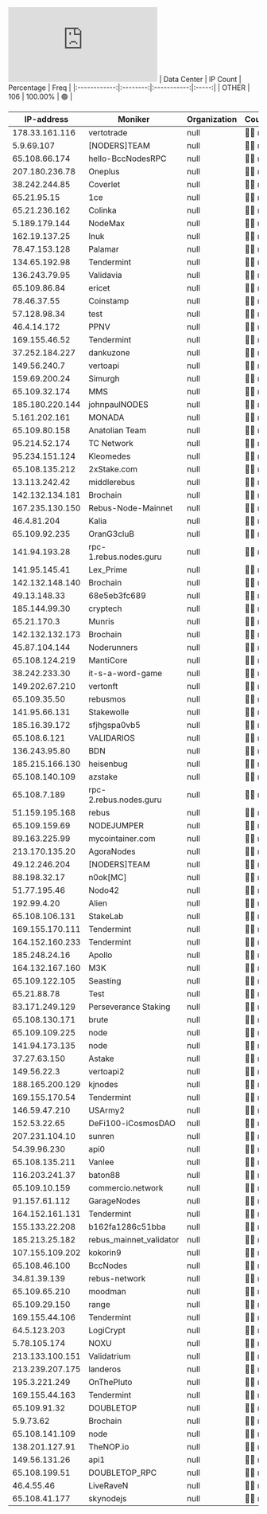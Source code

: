 ![Diagramm](https://github.com/obajay/StateSync-snapshots/blob/main/Projects/Rebus/1/README.md)
| Data Center | IP Count | Percentage | Freq |
|:------------:|:--------:|:-----------:|:-----:|
| OTHER | 106 | 100.00% | 🟢 |

<!-- START_TABLE -->
| IP-address | Moniker | Organization | Country | City |
|-------------|---------|---------------|---------|------|
| 178.33.161.116 | vertotrade | null | 🏴‍☠️ null | null |
| 5.9.69.107 | [NODERS]TEAM | null | 🏴‍☠️ null | null |
| 65.108.66.174 | hello-BccNodesRPC | null | 🏴‍☠️ null | null |
| 207.180.236.78 | Oneplus | null | 🏴‍☠️ null | null |
| 38.242.244.85 | Coverlet | null | 🏴‍☠️ null | null |
| 65.21.95.15 | 1ce | null | 🏴‍☠️ null | null |
| 65.21.236.162 | Colinka | null | 🏴‍☠️ null | null |
| 5.189.179.144 | NodeMax | null | 🏴‍☠️ null | null |
| 162.19.137.25 | Inuk | null | 🏴‍☠️ null | null |
| 78.47.153.128 | Palamar | null | 🏴‍☠️ null | null |
| 134.65.192.98 | Tendermint | null | 🏴‍☠️ null | null |
| 136.243.79.95 | Validavia | null | 🏴‍☠️ null | null |
| 65.109.86.84 | ericet | null | 🏴‍☠️ null | null |
| 78.46.37.55 | Coinstamp | null | 🏴‍☠️ null | null |
| 57.128.98.34 | test | null | 🏴‍☠️ null | null |
| 46.4.14.172 | PPNV | null | 🏴‍☠️ null | null |
| 169.155.46.52 | Tendermint | null | 🏴‍☠️ null | null |
| 37.252.184.227 | dankuzone | null | 🏴‍☠️ null | null |
| 149.56.240.7 | vertoapi | null | 🏴‍☠️ null | null |
| 159.69.200.24 | Simurgh | null | 🏴‍☠️ null | null |
| 65.109.32.174 | MMS | null | 🏴‍☠️ null | null |
| 185.180.220.144 | johnpaulNODES | null | 🏴‍☠️ null | null |
| 5.161.202.161 | MONADA | null | 🏴‍☠️ null | null |
| 65.109.80.158 | Anatolian Team | null | 🏴‍☠️ null | null |
| 95.214.52.174 | TC Network | null | 🏴‍☠️ null | null |
| 95.234.151.124 | Kleomedes | null | 🏴‍☠️ null | null |
| 65.108.135.212 | 2xStake.com | null | 🏴‍☠️ null | null |
| 13.113.242.42 | middlerebus | null | 🏴‍☠️ null | null |
| 142.132.134.181 | Brochain | null | 🏴‍☠️ null | null |
| 167.235.130.150 | Rebus-Node-Mainnet | null | 🏴‍☠️ null | null |
| 46.4.81.204 | Kalia | null | 🏴‍☠️ null | null |
| 65.109.92.235 | OranG3cluB | null | 🏴‍☠️ null | null |
| 141.94.193.28 | rpc-1.rebus.nodes.guru | null | 🏴‍☠️ null | null |
| 141.95.145.41 | Lex_Prime | null | 🏴‍☠️ null | null |
| 142.132.148.140 | Brochain | null | 🏴‍☠️ null | null |
| 49.13.148.33 | 68e5eb3fc689 | null | 🏴‍☠️ null | null |
| 185.144.99.30 | cryptech | null | 🏴‍☠️ null | null |
| 65.21.170.3 | Munris | null | 🏴‍☠️ null | null |
| 142.132.132.173 | Brochain | null | 🏴‍☠️ null | null |
| 45.87.104.144 | Noderunners | null | 🏴‍☠️ null | null |
| 65.108.124.219 | MantiCore | null | 🏴‍☠️ null | null |
| 38.242.233.30 | it-s-a-word-game | null | 🏴‍☠️ null | null |
| 149.202.67.210 | vertonft | null | 🏴‍☠️ null | null |
| 65.109.35.50 | rebusmos | null | 🏴‍☠️ null | null |
| 141.95.66.131 | Stakewolle | null | 🏴‍☠️ null | null |
| 185.16.39.172 | sfjhgspa0vb5 | null | 🏴‍☠️ null | null |
| 65.108.6.121 | VALIDARIOS | null | 🏴‍☠️ null | null |
| 136.243.95.80 | BDN | null | 🏴‍☠️ null | null |
| 185.215.166.130 | heisenbug | null | 🏴‍☠️ null | null |
| 65.108.140.109 | azstake | null | 🏴‍☠️ null | null |
| 65.108.7.189 | rpc-2.rebus.nodes.guru | null | 🏴‍☠️ null | null |
| 51.159.195.168 | rebus | null | 🏴‍☠️ null | null |
| 65.109.159.69 | NODEJUMPER | null | 🏴‍☠️ null | null |
| 89.163.225.99 | mycointainer.com | null | 🏴‍☠️ null | null |
| 213.170.135.20 | AgoraNodes | null | 🏴‍☠️ null | null |
| 49.12.246.204 | [NODERS]TEAM | null | 🏴‍☠️ null | null |
| 88.198.32.17 | n0ok[MC] | null | 🏴‍☠️ null | null |
| 51.77.195.46 | Nodo42 | null | 🏴‍☠️ null | null |
| 192.99.4.20 | Alien | null | 🏴‍☠️ null | null |
| 65.108.106.131 | StakeLab | null | 🏴‍☠️ null | null |
| 169.155.170.111 | Tendermint | null | 🏴‍☠️ null | null |
| 164.152.160.233 | Tendermint | null | 🏴‍☠️ null | null |
| 185.248.24.16 | Apollo | null | 🏴‍☠️ null | null |
| 164.132.167.160 | M3K | null | 🏴‍☠️ null | null |
| 65.109.122.105 | Seasting | null | 🏴‍☠️ null | null |
| 65.21.88.78 | Test | null | 🏴‍☠️ null | null |
| 83.171.249.129 | Perseverance Staking | null | 🏴‍☠️ null | null |
| 65.108.130.171 | brute | null | 🏴‍☠️ null | null |
| 65.109.109.225 | node | null | 🏴‍☠️ null | null |
| 141.94.173.135 | node | null | 🏴‍☠️ null | null |
| 37.27.63.150 | Astake | null | 🏴‍☠️ null | null |
| 149.56.22.3 | vertoapi2 | null | 🏴‍☠️ null | null |
| 188.165.200.129 | kjnodes | null | 🏴‍☠️ null | null |
| 169.155.170.54 | Tendermint | null | 🏴‍☠️ null | null |
| 146.59.47.210 | USArmy2 | null | 🏴‍☠️ null | null |
| 152.53.22.65 | DeFi100-iCosmosDAO | null | 🏴‍☠️ null | null |
| 207.231.104.10 | sunren | null | 🏴‍☠️ null | null |
| 54.39.96.230 | api0 | null | 🏴‍☠️ null | null |
| 65.108.135.211 | Vanlee | null | 🏴‍☠️ null | null |
| 116.203.241.37 | baton88 | null | 🏴‍☠️ null | null |
| 65.109.10.159 | commercio.network | null | 🏴‍☠️ null | null |
| 91.157.61.112 | GarageNodes | null | 🏴‍☠️ null | null |
| 164.152.161.131 | Tendermint | null | 🏴‍☠️ null | null |
| 155.133.22.208 | b162fa1286c51bba | null | 🏴‍☠️ null | null |
| 185.213.25.182 | rebus_mainnet_validator | null | 🏴‍☠️ null | null |
| 107.155.109.202 | kokorin9 | null | 🏴‍☠️ null | null |
| 65.108.46.100 | BccNodes | null | 🏴‍☠️ null | null |
| 34.81.39.139 | rebus-network | null | 🏴‍☠️ null | null |
| 65.109.65.210 | moodman | null | 🏴‍☠️ null | null |
| 65.109.29.150 | range | null | 🏴‍☠️ null | null |
| 169.155.44.106 | Tendermint | null | 🏴‍☠️ null | null |
| 64.5.123.203 | LogiCrypt | null | 🏴‍☠️ null | null |
| 5.78.105.174 | NOXU | null | 🏴‍☠️ null | null |
| 213.133.100.151 | Validatrium | null | 🏴‍☠️ null | null |
| 213.239.207.175 | landeros | null | 🏴‍☠️ null | null |
| 195.3.221.249 | OnThePluto | null | 🏴‍☠️ null | null |
| 169.155.44.163 | Tendermint | null | 🏴‍☠️ null | null |
| 65.109.91.32 | DOUBLETOP | null | 🏴‍☠️ null | null |
| 5.9.73.62 | Brochain | null | 🏴‍☠️ null | null |
| 65.108.141.109 | node | null | 🏴‍☠️ null | null |
| 138.201.127.91 | TheNOP.io | null | 🏴‍☠️ null | null |
| 149.56.131.26 | api1 | null | 🏴‍☠️ null | null |
| 65.108.199.51 | DOUBLETOP_RPC | null | 🏴‍☠️ null | null |
| 46.4.55.46 | LiveRaveN | null | 🏴‍☠️ null | null |
| 65.108.41.177 | skynodejs | null | 🏴‍☠️ null | null |

<!-- END_TABLE -->